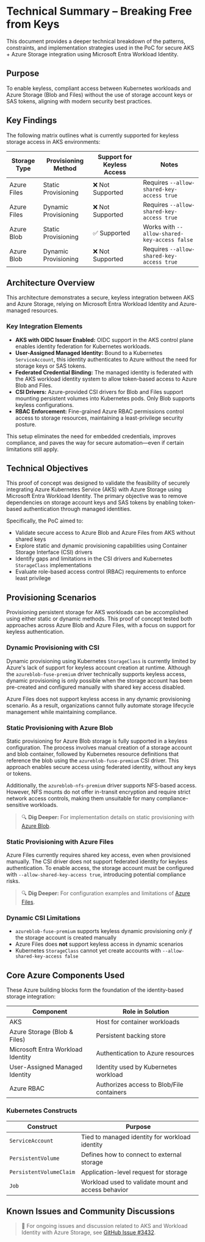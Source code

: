 # Technical Summary – Breaking Free from Keys

This document provides a deeper technical breakdown of the patterns, constraints, and implementation strategies used in the PoC for secure AKS + Azure Storage integration using Microsoft Entra Workload Identity.

## Purpose

To enable keyless, compliant access between Kubernetes workloads and Azure Storage (Blob and Files) without the use of storage account keys or SAS tokens, aligning with modern security best practices.

## Key Findings

The following matrix outlines what is currently supported for keyless storage access in AKS environments:

| Storage Type | Provisioning Method | Support for Keyless Access | Notes |
|-------------|---------------------|--------------------------|-------|
| Azure Files | Static Provisioning | ❌ Not Supported | Requires `--allow-shared-key-access true` |
| Azure Files | Dynamic Provisioning | ❌ Not Supported | Requires `--allow-shared-key-access true` |
| Azure Blob | Static Provisioning | ✅ Supported | Works with `--allow-shared-key-access false` |
| Azure Blob | Dynamic Provisioning | ❌ Not Supported | Requires `--allow-shared-key-access true` |

## Architecture Overview

This architecture demonstrates a secure, keyless integration between AKS and Azure Storage, relying on Microsoft Entra Workload Identity and Azure-managed resources.

### Key Integration Elements

- **AKS with OIDC Issuer Enabled:** OIDC support in the AKS control plane enables identity federation for Kubernetes workloads.
- **User-Assigned Managed Identity:** Bound to a Kubernetes `ServiceAccount`, this identity authenticates to Azure without the need for storage keys or SAS tokens.
- **Federated Credential Binding:** The managed identity is federated with the AKS workload identity system to allow token-based access to Azure Blob and Files.
- **CSI Drivers:** Azure-provided CSI drivers for Blob and Files support mounting persistent volumes into Kubernetes pods. Only Blob supports keyless configurations.
- **RBAC Enforcement:** Fine-grained Azure RBAC permissions control access to storage resources, maintaining a least-privilege security posture.

This setup eliminates the need for embedded credentials, improves compliance, and paves the way for secure automation—even if certain limitations still apply.

## Technical Objectives

This proof of concept was designed to validate the feasibility of securely integrating Azure Kubernetes Service (AKS) with Azure Storage using Microsoft Entra Workload Identity. The primary objective was to remove dependencies on storage account keys and SAS tokens by enabling token-based authentication through managed identities.

Specifically, the PoC aimed to:

- Validate secure access to Azure Blob and Azure Files from AKS without shared keys
- Explore static and dynamic provisioning capabilities using Container Storage Interface (CSI) drivers
- Identify gaps and limitations in the CSI drivers and Kubernetes `StorageClass` implementations
- Evaluate role-based access control (RBAC) requirements to enforce least privilege

## Provisioning Scenarios

Provisioning persistent storage for AKS workloads can be accomplished using either static or dynamic methods. This proof of concept tested both approaches across Azure Blob and Azure Files, with a focus on support for keyless authentication.

### Dynamic Provisioning with CSI

Dynamic provisioning using Kubernetes `StorageClass` is currently limited by Azure's lack of support for keyless account creation at runtime. Although the `azureblob-fuse-premium` driver technically supports keyless access, dynamic provisioning is only possible when the storage account has been pre-created and configured manually with shared key access disabled.

Azure Files does not support keyless access in any dynamic provisioning scenario. As a result, organizations cannot fully automate storage lifecycle management while maintaining compliance.

### Static Provisioning with Azure Blob

Static provisioning for Azure Blob storage is fully supported in a keyless configuration. The process involves manual creation of a storage account and blob container, followed by Kubernetes resource definitions that reference the blob using the `azureblob-fuse-premium` CSI driver. This approach enables secure access using federated identity, without any keys or tokens.

Additionally, the `azureblob-nfs-premium` driver supports NFS-based access. However, NFS mounts do not offer in-transit encryption and require strict network access controls, making them unsuitable for many compliance-sensitive workloads.

> 🔍 **Dig Deeper:** For implementation details on static provisioning with [Azure Blob](../aks_blob_wi.md).

### Static Provisioning with Azure Files

Azure Files currently requires shared key access, even when provisioned manually. The CSI driver does not support federated identity for keyless authentication. To enable access, the storage account must be configured with `--allow-shared-key-access true`, introducing potential compliance risks.

> 🔍 **Dig Deeper:** For configuration examples and limitations of [Azure Files](../aks_file_wi.md).

### Dynamic CSI Limitations

- `azureblob-fuse-premium` supports keyless dynamic provisioning *only if* the storage account is created manually
- Azure Files does **not** support keyless access in dynamic scenarios
- Kubernetes `StorageClass` cannot yet create accounts with `--allow-shared-key-access false`

## Core Azure Components Used

These Azure building blocks form the foundation of the identity-based storage integration:

| Component | Role in Solution |
|----------|------------------|
| AKS | Host for container workloads |
| Azure Storage (Blob & Files) | Persistent backing store |
| Microsoft Entra Workload Identity | Authentication to Azure resources |
| User-Assigned Managed Identity | Identity used by Kubernetes workload |
| Azure RBAC | Authorizes access to Blob/File containers |

### Kubernetes Constructs

| Construct | Purpose |
|----------|---------|
| `ServiceAccount` | Tied to managed identity for workload identity |
| `PersistentVolume` | Defines how to connect to external storage |
| `PersistentVolumeClaim` | Application-level request for storage |
| `Job` | Workload used to validate mount and access behavior |


## Known Issues and Community Discussions

> 📌 For ongoing issues and discussion related to AKS and Workload Identity with Azure Storage, see [GitHub Issue #3432](https://github.com/Azure/AKS/issues/3432).

